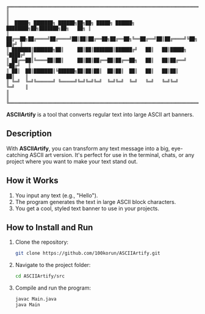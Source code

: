 ```
╔═════════════════════════════════════════════════════════════════════════════╗
║                                                                             ║
║  █████╗ ███████╗ ██████╗██╗██╗ █████╗ ██████╗ ████████╗██╗███████╗██╗   ██╗ ║
║ ██╔══██╗██╔════╝██╔════╝██║██║██╔══██╗██╔══██╗╚══██╔══╝██║██╔════╝╚██╗ ██╔╝ ║
║ ███████║███████╗██║     ██║██║███████║██████╔╝   ██║   ██║█████╗   ╚████╔╝  ║
║ ██╔══██║╚════██║██║     ██║██║██╔══██║██╔══██╗   ██║   ██║██╔══╝    ╚██╔╝   ║
║ ██║  ██║███████║╚██████╗██║██║██║  ██║██║  ██║   ██║   ██║██║        ██║    ║
║ ╚═╝  ╚═╝╚══════╝ ╚═════╝╚═╝╚═╝╚═╝  ╚═╝╚═╝  ╚═╝   ╚═╝   ╚═╝╚═╝        ╚═╝    ║
║                                                                             ║
╚═════════════════════════════════════════════════════════════════════════════╝
```

**ASCIIArtify** is a tool that converts regular text into large ASCII art banners.

## Description

With **ASCIIArtify**, you can transform any text message into a big, eye-catching ASCII art version. It's perfect for use in the terminal, chats, or any project where you want to make your text stand out.

## How it Works

1. You input any text (e.g., "Hello").
2. The program generates the text in large ASCII block characters.
3. You get a cool, styled text banner to use in your projects.


## How to Install and Run

1. Clone the repository:
   ```bash
   git clone https://github.com/100korun/ASCIIArtify.git

2. Navigate to the project folder:
   ```bash
   cd ASCIIArtify/src
3. Compile and run the program:
   ```bash
   javac Main.java
   java Main   
